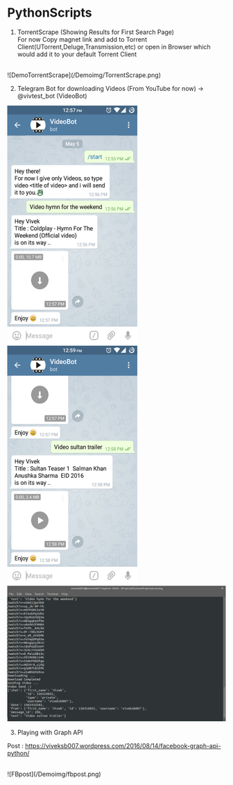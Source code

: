 # PythonScripts

1. TorrentScrape (Showing Results for First Search Page) <br>
For now Copy magnet link and add to Torrent Client(UTorrent,Deluge,Transmission,etc) or open in Browser which would add it to your default Torrent Client
<br>
![DemoTorrentScrape](/Demoimg/TorrentScrape.png)

2. Telegram Bot for downloading Videos (From YouTube for now) -> @vivtest_bot (VideoBot) <br>
<div>
<img src='/Demoimg/shot1.png' width='300' height='550'> 
<img src='/Demoimg/shot2.png' width='300' height='550'>
</div>
<img src='/Demoimg/botTerminal.png' > </br>

3. Playing with Graph API  

Post : https://viveksb007.wordpress.com/2016/08/14/facebook-graph-api-python/

<br>
![FBpost](/Demoimg/fbpost.png)
